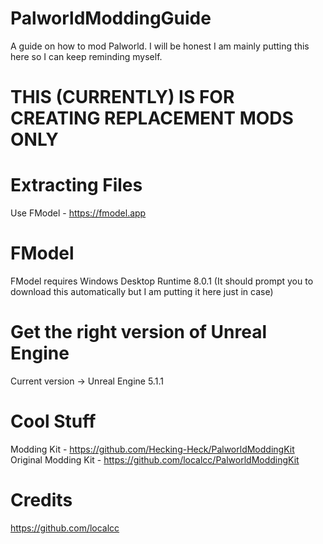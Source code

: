 # PalworldModdingGuide
A guide on how to mod Palworld. I will be honest I am mainly putting this here so I can keep reminding myself.

# THIS (CURRENTLY) IS FOR CREATING REPLACEMENT MODS ONLY

# Extracting Files
Use FModel - https://fmodel.app

# FModel
FModel requires Windows Desktop Runtime 8.0.1 (It should prompt you to download this automatically but I am putting it here just in case)



# Get the right version of Unreal Engine
Current version -> Unreal Engine 5.1.1

# Cool Stuff
Modding Kit - https://github.com/Hecking-Heck/PalworldModdingKit
Original Modding Kit - https://github.com/localcc/PalworldModdingKit

# Credits
https://github.com/localcc

